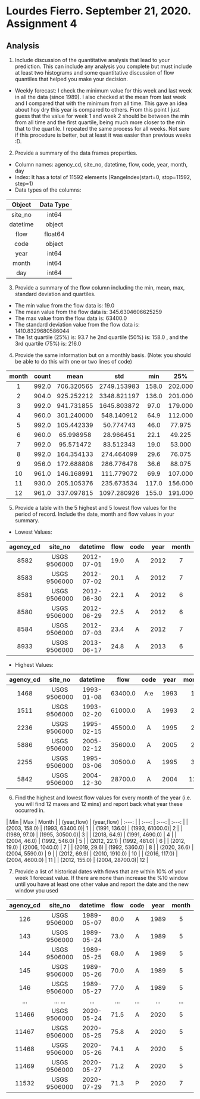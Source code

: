 # Lourdes Fierro. September 21, 2020. Assignment 4

## Analysis
1. Include discussion of the quantitative analysis that lead to your prediction. This can include any analysis you complete but must include at least two histograms and some quantitative discussion of flow quantiles that helped you make your decision.
- Weekly forecast: I check the minimum value for this week and last week in all the data (since 1989). I also checked at the mean from last week and I compared that with the minimum from all time. This gave an idea about hoy dry this year is compared to others. From this point I just guess that the value for week 1 and week 2 should be between the min from all time and the first quartile, being much more closer to the min that to the quartile. I repeated the same process for all weeks. Not sure if this procedure is  better, but at least it was easier than previous weeks :D.


2. Provide a summary of the data frames properties.
- Column names: agency_cd, site_no, datetime, flow, code, year, month, day
- Index: It has a total of 11592 elements (RangeIndex(start=0, stop=11592, step=1)
- Data types of the columns:

|   Object  | Data Type |
|  :-----:  |     :-:   |
|  site_no  |   int64   |
| datetime  |   object  |
|   flow    |   float64 |
|   code    |   object  |
|   year    |   int64   |
|   month   |   int64   |
|    day    |   int64   |

3. Provide a summary of the flow column including the min, mean, max, standard deviation and quartiles.

- The min value from the flow data is:  19.0
- The mean value from the flow data is:  345.6304606625259
- The max value from the flow data is:  63400.0
- The standard deviation value from the flow data is:  1410.8329680586044
- The 1st quartile (25%) is:  93.7 he 2nd quartile (50%) is:  158.0 , and the 3rd quartile (75%) is:  216.0

4. Provide the same information but on a monthly basis. (Note: you should be able to do this with one or two lines of code)


| month | count |   mean     |      std    |  min  |    25%  |    50% |     75%  |  max    |
| :---: | :---: |   :---:    |    :---:    | :---: |  :---:  |  :---: |   :---:  |  :---:  |
| 1     | 992.0 | 706.320565 | 2749.153983 | 158.0 | 202.000 | 219.50 |  292.00  | 63400.0 |
| 2     | 904.0 | 925.252212 | 3348.821197 | 136.0 | 201.000 | 244.00 |  631.00  | 61000.0 |
| 3     | 992.0 | 941.731855 | 1645.803872 |  97.0 | 179.000 | 387.50 | 1060.00  | 30500.0 |
| 4     | 960.0 | 301.240000 |  548.140912 |  64.9 | 112.000 | 142.00 |  214.50  | 4690.0  |
| 5     | 992.0 | 105.442339 |   50.774743 |  46.0 | 77.975  | 92.95  | 118.00   | 546.0   |
| 6     | 960.0 |  65.998958 |   28.966451 |  22.1 |  49.225 |  60.50 |   77.00  | 481.0   |
| 7     | 992.0 |  95.571472 |   83.512343 |  19.0 |  53.000 |  70.90 |  110.00  | 1040.0  |
| 8     | 992.0 | 164.354133 |  274.464099 |  29.6 |  76.075 | 114.00 |  170.25  | 5360.0  |
| 9     | 956.0 | 172.688808 |  286.776478 |  36.6 |  88.075 | 120.00 |  171.25  | 5590.0  |
| 10    | 961.0 | 146.168991 |  111.779072 |  69.9 | 107.000 | 125.00 |  153.00  | 1910.0  |
| 11    | 930.0 | 205.105376 |  235.673534 | 117.0 | 156.000 | 175.00 |  199.00  | 4600.0  |
| 12    | 961.0 | 337.097815 | 1097.280926 | 155.0 | 191.000 | 204.00 |  228.00  | 28700.0 |

5. Provide a table with the 5 highest and 5 lowest flow values for the period of record. Include the date, month and flow values in your summary.

- Lowest Values:

| agency_cd | site_no       |   datetime  | flow | code | year | month | day |
|   :---:   |    :---:      |    :---:    | :---:| :---:| :---:| :---: |:---:|
| 8582      | USGS  9506000 | 2012-07-01  | 19.0 |   A  | 2012 |   7   |  1  |
| 8583      | USGS  9506000 | 2012-07-02  | 20.1 |   A  | 2012 |   7   |  2  |
| 8581      | USGS  9506000 | 2012-06-30  | 22.1 |   A  | 2012 |   6   | 30  |
| 8580      | USGS  9506000 | 2012-06-29  | 22.5 |   A  | 2012 |   6   | 29  |
| 8584      | USGS  9506000 | 2012-07-03  | 23.4 |   A  | 2012 |   7   |  3  |
| 8933      | USGS  9506000 | 2013-06-17  | 24.8 |   A  | 2013 |   6   | 17  |

- Highest Values:

|agency_cd |  site_no      |  datetime  |   flow   |code | year | month | day|
|   :---:  |    :---:      |    :---:   | :---:    |:---:| :---:| :---: |:--:|
| 1468     | USGS  9506000 | 1993-01-08 | 63400.0  | A:e | 1993 |    1  |  8 |
| 1511     | USGS  9506000 | 1993-02-20 | 61000.0  |  A  | 1993 |    2  | 20 |
| 2236     | USGS  9506000 | 1995-02-15 | 45500.0  |  A  | 1995 |    2  | 15 |
| 5886     | USGS  9506000 | 2005-02-12 | 35600.0  |  A  | 2005 |    2  | 12 |
| 2255     | USGS  9506000 | 1995-03-06 | 30500.0  |  A  | 1995 |    3  |  6 |
| 5842     | USGS  9506000 | 2004-12-30 | 28700.0  |  A  | 2004 |   12  | 30 |


6. Find the highest and lowest flow values for every month of the year (i.e. you will find 12 maxes and 12 mins) and report back what year these occurred in.

|      Min      |       Max       |   Month  |
|  (year,flow)  |   (year,flow)   |   :---:  |
|     :---:     |      :---:      |   :---:  |
| (2003, 158.0) |  (1993, 63400.0)|     1    |
| (1991, 136.0) |  (1993, 61000.0)|     2    |
| (1989, 97.0)  |  (1995, 30500.0)|     3    |
| (2018, 64.9)  |  (1991, 4690.0) |     4    |
| (2004, 46.0)  |  (1992, 546.0)  |     5    |
| (2012, 22.1)  |  (1992, 481.0)  |     6    |
| (2012, 19.0)  |  (2006, 1040.0) |     7    |
| (2019, 29.6)  |  (1992, 5360.0) |     8    |
| (2020, 36.6)  |  (2004, 5590.0) |     9    |
| (2012, 69.9)  |  (2010, 1910.0) |    10    |
| (2016, 117.0) |  (2004, 4600.0) |    11    |
| (2012, 155.0) |  (2004, 28700.0)|    12    |

7. Provide a list of historical dates with flows that are within 10% of your week 1 forecast value. If there are none than increase the %10 window until you have at least one other value and report the date and the new window you used

| agency_cd | site_no       |   datetime  | flow | code | year | month | day |
|   :---:   |    :---:      |    :---:    | :---:| :---:| :---:| :---: |:---:|
| 126   | USGS  9506000|  1989-05-07 | 80.0  |  A  | 1989   |     5  |    7|  
|143   |     USGS  9506000 | 1989-05-24 | 73.0  |  A  | 1989   |     5  |   24|  
|144    |    USGS  9506000 | 1989-05-25 | 68.0  |  A  | 1989   |     5  |   25|  
|145    |    USGS  9506000 | 1989-05-26 | 70.0  |  A  | 1989   |     5  |  26|  
|146    |    USGS  9506000 | 1989-05-27 | 77.0  |  A  | 1989   |     5  |   27|  
|...     |    ...      ... |        ... |  ... | ...  |  ...  |    ...  |  ...|  
|11466   |   USGS  9506000 | 2020-05-24 | 71.5 |   A  |  2020   |     5 |    24|  
|11467   |   USGS  9506000 | 2020-05-25 | 75.8  |  A |   2020   |     5 |    25|  
|11468   |   USGS  9506000 | 2020-05-26 | 74.1  |  A |   2020   |     5 |   26|  
|11469   |   USGS  9506000 | 2020-05-27 | 71.2  |  A |   2020   |     5 |    27|  
|11532  |    USGS  9506000 | 2020-07-29 | 71.3  |  P |   2020  |      7 |    29|  

